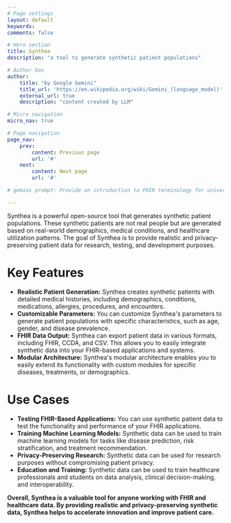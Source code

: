 ```yaml
---
# Page settings
layout: default
keywords:
comments: false

# Hero section
title: Synthea
description: "a tool to generate synthetic patient populations"

# Author box
author:
    title: "by Google Gemini"
    title_url: 'https://en.wikipedia.org/wiki/Gemini_(language_model)'
    external_url: true
    description: "content created by LLM"

# Micro navigation
micro_nav: true

# Page navigation
page_nav:
    prev:
        content: Previous page
        url: '#'
    next:
        content: Next page
        url: '#'

# gemini prompt: Provide an introduction to FHIR terminology for university students. Focus on the prospect of improving people's lives through the implementation of this technology. Add a call to action for learning.

---
```


Synthea is a powerful open-source tool that generates synthetic patient populations. These synthetic patients are not real people but are generated based on real-world demographics, medical conditions, and healthcare utilization patterns. The goal of Synthea is to provide realistic and privacy-preserving patient data for research, testing, and development purposes.

# Key Features

* **Realistic Patient Generation:** Synthea creates synthetic patients with detailed medical histories, including demographics, conditions, medications, allergies, procedures, and encounters.
* **Customizable Parameters:** You can customize Synthea's parameters to generate patient populations with specific characteristics, such as age, gender, and disease prevalence.
* **FHIR Data Output:** Synthea can export patient data in various formats, including FHIR, CCDA, and CSV. This allows you to easily integrate synthetic data into your FHIR-based applications and systems.
* **Modular Architecture:** Synthea's modular architecture enables you to easily extend its functionality with custom modules for specific diseases, treatments, or demographics.

# Use Cases

* **Testing FHIR-Based Applications:** You can use synthetic patient data to test the functionality and performance of your FHIR applications.
* **Training Machine Learning Models:** Synthetic data can be used to train machine learning models for tasks like disease prediction, risk stratification, and treatment recommendation.
* **Privacy-Preserving Research:** Synthetic data can be used for research purposes without compromising patient privacy.
* **Education and Training:** Synthetic data can be used to train healthcare professionals and students on data analysis, clinical decision-making, and interoperability.

**Overall, Synthea is a valuable tool for anyone working with FHIR and healthcare data. By providing realistic and privacy-preserving synthetic data, Synthea helps to accelerate innovation and improve patient care.**

